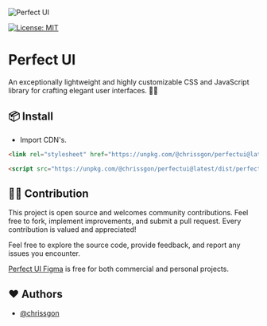 ![Perfect UI](https://i.ibb.co/FJGxtZ5/perfectui.png)

[![License: MIT](https://img.shields.io/badge/License-MIT-yellow.svg)](https://opensource.org/licenses/MIT)

# Perfect UI

An exceptionally lightweight and highly customizable CSS and JavaScript library for crafting elegant user interfaces. 🎨💡

## 📦 Install

- Import CDN's.

```html
<link rel="stylesheet" href="https://unpkg.com/@chrissgon/perfectui@latest/dist/perfectui.css" />

<script src="https://unpkg.com/@chrissgon/perfectui@latest/dist/perfectui.js"></script>
```

## 💪🏻 Contribution

This project is open source and welcomes community contributions. Feel free to fork, implement improvements, and submit a pull request. Every contribution is valued and appreciated!

Feel free to explore the source code, provide feedback, and report any issues you encounter.

[Perfect UI Figma](https://www.figma.com/file/szD991W25tQxPuqhfRektk/PerfectUI?type=design&t=NFXUM1OyFfIo9Csc-6) is free for both commercial and personal projects. 

## ❤️ Authors

- [@chrissgon](https://www.github.com/chrissgon)
